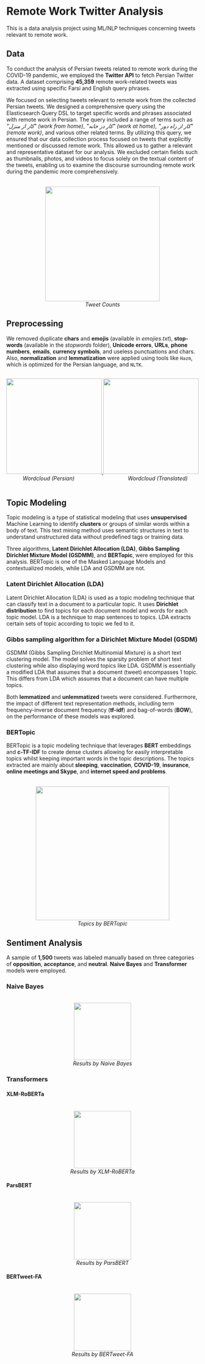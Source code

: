 # Remote Work Twitter Analysis
This is a data analysis project using ML/NLP techniques concerning tweets relevant to remote work.

## Data
To conduct the analysis of Persian tweets related to remote work during the COVID-19 pandemic, we employed the **Twitter API** to fetch Persian Twitter data. A dataset comprising **45,359** remote work-related tweets was extracted using specific Farsi and English query phrases.

We focused on selecting tweets relevant to remote work from the collected Persian tweets. We designed a comprehensive query using the Elasticsearch Query DSL to target specific words and phrases associated with remote work in Persian. The query included a range of terms such as *"کار از منزل" (work from home)*, *"کار در خانه" (work at home)*, *"کار از راه دور" (remote work)*, and various other related terms. By utilizing this query, we ensured that our data collection process focused on tweets that explicitly mentioned or discussed remote work. This allowed us to gather a relevant and representative dataset for our analysis. We excluded certain fields such as thumbnails, photos, and videos to focus solely on the textual content of the tweets, enabling us to examine the discourse surrounding remote work during the pandemic more comprehensively.

<p align="center">
  <br/>
  <a href="https://www.linkpicture.com/view.php?img=LPic65252a921aaad611372850">
    <img src="https://www.linkpicture.com/q/TweetCounts.png" height="300" />
  </a>
  <br/>
  <em>Tweet Counts</em>
</p>

## Preprocessing

We removed duplicate **chars** and **emojis** (available in *emojies.txt*), **stop-words** (available in the *stopwords* folder), **Unicode errors**, **URLs**, **phone numbers**, **emails**, **currency symbols**, and useless punctuations and chars. Also, **normalization** and **lemmatization** were applied using tools like `Hazm`, which is optimized for the Persian language, and `NLTK`.

<p align="center" style="display: inline-block; text-align: center;">
    <a href="https://www.linkpicture.com/view.php?img=LPic65251f49c343a464832547">
      <img src="https://www.linkpicture.com/q/wordcloud.png" height="250" />
    </a>
    <a href="https://www.linkpicture.com/view.php?img=LPic65252149d2621979188254">
      <img src="https://www.linkpicture.com/q/wordcloud_translated.png" height="250" />
    </a>
    <br/>
    <em align="center">&emsp;&emsp;&emsp;Wordcloud (Persian)&emsp;&emsp;&emsp;&emsp;&emsp;&emsp;&emsp;&emsp;&emsp;&emsp;Wordcloud (Translated)&emsp;&emsp;</em>
  <br/>
</p>


## Topic Modeling
Topic modeling is a type of statistical modeling that uses **unsupervised** Machine Learning to identify **clusters** or groups of similar words within a body of text. This text mining method uses semantic structures in text to understand unstructured data without predefined tags or training data.

Three algorithms, **Latent Dirichlet Allocation (LDA)**, **Gibbs Sampling Dirichlet Mixture Model (GSDMM)**, and **BERTopic**, were employed for this analysis. BERTopic is one of the Masked Language Models and contextualized models, while LDA and GSDMM are not.

### Latent Dirichlet Allocation (LDA)
Latent Dirichlet Allocation (LDA) is used as a topic modeling technique that can classify text in a document to a particular topic. It uses **Dirichlet distribution** to find topics for each document model and words for each topic model. LDA is a technique to map sentences to topics. LDA extracts certain sets of topic according to topic we fed to it.

### Gibbs sampling algorithm for a Dirichlet Mixture Model (GSDM)
GSDMM (Gibbs Sampling Dirichlet Multinomial Mixture) is a short text clustering model. The model solves the sparsity problem of short text clustering while also displaying word topics like LDA. GSDMM is essentially a modified LDA that assumes that a document (tweet) encompasses 1 topic. This differs from LDA which assumes that a document can have multiple topics. 

Both **lemmatized** and **unlemmatized** tweets were considered. Furthermore, the impact of different text representation methods, including term frequency-inverse document frequency (**tf-idf**) and bag-of-words (**BOW**), on the performance of these models was explored.

### BERTopic
BERTopic is a topic modeling technique that leverages **BERT** embeddings and **c-TF-IDF** to create dense clusters allowing for easily interpretable topics whilst keeping important words in the topic descriptions. The topics extracted are mainly about **sleeping**, **vaccination**, **COVID-19**, **insurance**, **online meetings and Skype**, and **internet speed and problems**.

<p align="center">
  <br/>
  <a href="https://www.linkpicture.com/view.php?img=LPic65253ec1b6bf2268875083">
    <img src="https://www.linkpicture.com/q/Screenshot-242.png" height="350" />
  </a>
  <br/>
  <em>Topics by BERTopic</em>
</p>

## Sentiment Analysis
A sample of **1,500** tweets was labeled manually based on three categories of **opposition**, **acceptance**, and **neutral**. **Naive Bayes** and **Transformer** models were employed.

### Naive Bayes
<p align="center">
  <br/>
  <a href="https://www.linkpicture.com/view.php?img=LPic652543c03e831742018628">
    <img src="https://www.linkpicture.com/q/NaiveBayes.png" height="150" />
  </a>
  <br/>
  <em>Results by Naive Bayes</em>
</p>


### Transformers

#### XLM-RoBERTa
<p align="center">
  <br/>
  <a href="https://www.linkpicture.com/view.php?img=LPic65254518742381685913131">
    <img src="https://www.linkpicture.com/q/xlm-roberta.png" height="150" />
  </a>
  <br/>
  <em>Results by XLM-RoBERTa</em>
</p>

#### ParsBERT
<p align="center">
  <br/>
  <a href="https://www.linkpicture.com/view.php?img=LPic6525462590dfa938751309">
    <img src="https://www.linkpicture.com/q/ParsBERT.png" height="150" />
  </a>
  <br/>
  <em>Results by ParsBERT</em>
</p>

 #### BERTweet-FA
<p align="center">
  <br/>
  <a href="https://www.linkpicture.com/view.php?img=LPic652545a98eaa52047570721">
    <img src="https://www.linkpicture.com/q/BERTweet-FA.png" height="150" />
  </a>
  <br/>
  <em>Results by BERTweet-FA</em>
</p>
